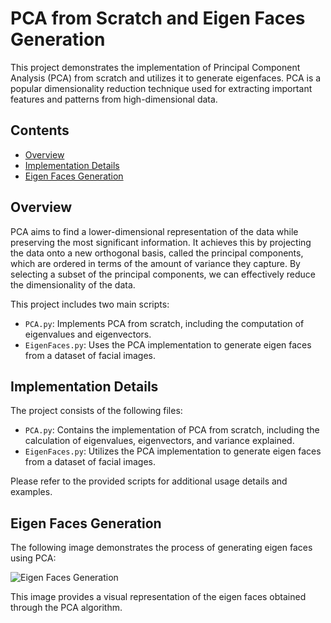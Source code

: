 # PCA from Scratch and Eigen Faces Generation

This project demonstrates the implementation of Principal Component Analysis (PCA) from scratch and utilizes it to generate eigenfaces. PCA is a popular dimensionality reduction technique used for extracting important features and patterns from high-dimensional data.

## Contents

- [Overview](#overview)
- [Implementation Details](#implementation-details)
- [Eigen Faces Generation](#eigen-faces-generation)

## Overview

PCA aims to find a lower-dimensional representation of the data while preserving the most significant information. It achieves this by projecting the data onto a new orthogonal basis, called the principal components, which are ordered in terms of the amount of variance they capture. By selecting a subset of the principal components, we can effectively reduce the dimensionality of the data.

This project includes two main scripts:
- `PCA.py`: Implements PCA from scratch, including the computation of eigenvalues and eigenvectors.
- `EigenFaces.py`: Uses the PCA implementation to generate eigen faces from a dataset of facial images.

## Implementation Details

The project consists of the following files:

- `PCA.py`: Contains the implementation of PCA from scratch, including the calculation of eigenvalues, eigenvectors, and variance explained.
- `EigenFaces.py`: Utilizes the PCA implementation to generate eigen faces from a dataset of facial images.


Please refer to the provided scripts for additional usage details and examples.

## Eigen Faces Generation

The following image demonstrates the process of generating eigen faces using PCA:

![Eigen Faces Generation](https://mikedusenberry.com/assets/images/faces_original.jpg)

This image provides a visual representation of the eigen faces obtained through the PCA algorithm.
